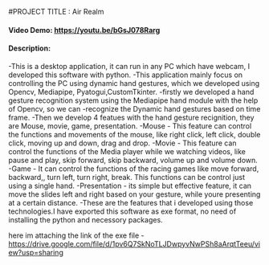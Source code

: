 #PROJECT TITLE : Air Realm
#### Video Demo: https://youtu.be/bGsJ078Rarg
#### Description: 
-This is a desktop application, it can run in any PC which have webcam, I developed this software with python.
-This application mainly focus on controlling the PC using dynamic hand gestures, which we developed using Opencv, Mediapipe, Pyatogui,CustomTkinter.
-firstly we developed a hand gesture recognition system using the Mediapipe hand module with the help of Opencv, so we can -recognize the Dynamic hand gestures based on time frame.
-Then we develop 4 featues with the hand gesture recignition, they are Mouse, movie, game, presentation.
-Mouse - This feature can control the functions and movements of the mouse, like right click, left click, double click, moving up and down, drag and drop.
-Movie - This feature can control the functions of the Media player while we watching videos, like pause and play, skip forward, skip backward, volume up and volume down.
-Game - It can control the functions of the racing games like move forward, backward,, turn left, turn right, break. This functions can be control just using a single hand.
-Presentation - its simple but effective feature, it can move the slides left and right based on your gesture,  while youre presenting at a certain distance.
-These are the features that i developed using those technologies.I have exported this software as  exe format, no need of installing the python and necessory packages.

here im attaching the link of the exe file - https://drive.google.com/file/d/1pv6Q7SkNoTLJDwpyvNwPSh8aArqtTeeu/view?usp=sharing

